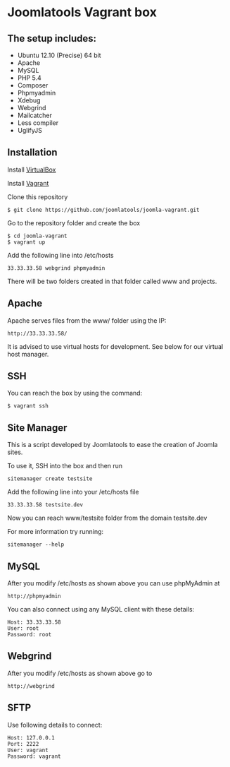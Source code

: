 Joomlatools Vagrant box
=======================

The setup includes:
-------------------
* Ubuntu 12.10 (Precise) 64 bit
* Apache
* MySQL
* PHP 5.4 
* Composer
* Phpmyadmin
* Xdebug
* Webgrind
* Mailcatcher
* Less compiler
* UglifyJS

Installation
------------

Install [VirtualBox](http://www.virtualbox.org/)

Install [Vagrant](http://downloads.vagrantup.com/)

Clone this repository

    $ git clone https://github.com/joomlatools/joomla-vagrant.git

Go to the repository folder and create the box

    $ cd joomla-vagrant
    $ vagrant up

Add the following line into /etc/hosts

    33.33.33.58 webgrind phpmyadmin

There will be two folders created in that folder called www and projects.

Apache
------

Apache serves files from the www/ folder using the IP:

    http://33.33.33.58/

It is advised to use virtual hosts for development. See below for our virtual host manager.

SSH
---
You can reach the box by using the command:

	$ vagrant ssh

Site Manager
------------

This is a script developed by Joomlatools to ease the creation of Joomla sites.

To use it, SSH into the box and then run

    sitemanager create testsite

Add the following line into your /etc/hosts file

    33.33.33.58 testsite.dev

Now you can reach www/testsite folder from the domain testsite.dev

For more information try running:

    sitemanager --help

MySQL
-----

After you modify /etc/hosts as shown above you can use phpMyAdmin at

    http://phpmyadmin

You can also connect using any MySQL client with these details:

    Host: 33.33.33.58
    User: root
    Password: root

Webgrind
--------

After you modify /etc/hosts as shown above go to

    http://webgrind



SFTP
----

Use following details to connect:

    Host: 127.0.0.1
    Port: 2222
    User: vagrant
    Password: vagrant
